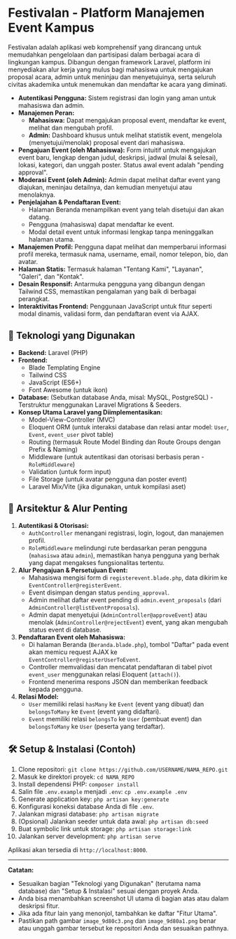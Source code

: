 # Festivalan - Platform Manajemen Event Kampus

Festivalan adalah aplikasi web komprehensif yang dirancang untuk memudahkan pengelolaan dan partisipasi dalam berbagai acara di lingkungan kampus. Dibangun dengan framework Laravel, platform ini menyediakan alur kerja yang mulus bagi mahasiswa untuk mengajukan proposal acara, admin untuk meninjau dan menyetujuinya, serta seluruh civitas akademika untuk menemukan dan mendaftar ke acara yang diminati.

* **Autentikasi Pengguna:** Sistem registrasi dan login yang aman untuk mahasiswa dan admin.
* **Manajemen Peran:**
    * **Mahasiswa:** Dapat mengajukan proposal event, mendaftar ke event, melihat dan mengubah profil.
    * **Admin:** Dashboard khusus untuk melihat statistik event, mengelola (menyetujui/menolak) proposal event dari mahasiswa.
* **Pengajuan Event (oleh Mahasiswa):** Form intuitif untuk mengajukan event baru, lengkap dengan judul, deskripsi, jadwal (mulai & selesai), lokasi, kategori, dan unggah poster. Status awal event adalah "pending approval".
* **Moderasi Event (oleh Admin):** Admin dapat melihat daftar event yang diajukan, meninjau detailnya, dan kemudian menyetujui atau menolaknya.
* **Penjelajahan & Pendaftaran Event:**
    * Halaman Beranda menampilkan event yang telah disetujui dan akan datang.
    * Pengguna (mahasiswa) dapat mendaftar ke event.
    * Modal detail event untuk informasi lengkap tanpa meninggalkan halaman utama.
* **Manajemen Profil:** Pengguna dapat melihat dan memperbarui informasi profil mereka, termasuk nama, username, email, nomor telepon, bio, dan avatar.
* **Halaman Statis:** Termasuk halaman "Tentang Kami", "Layanan", "Galeri", dan "Kontak".
* **Desain Responsif:** Antarmuka pengguna yang dibangun dengan Tailwind CSS, memastikan pengalaman yang baik di berbagai perangkat.
* **Interaktivitas Frontend:** Penggunaan JavaScript untuk fitur seperti modal dinamis, validasi form, dan pendaftaran event via AJAX.

## 🚀 Teknologi yang Digunakan

* **Backend:** Laravel (PHP)
* **Frontend:**
    * Blade Templating Engine
    * Tailwind CSS
    * JavaScript (ES6+)
    * Font Awesome (untuk ikon)
* **Database:** (Sebutkan database Anda, misal: MySQL, PostgreSQL) - Terstruktur menggunakan Laravel Migrations & Seeders.
* **Konsep Utama Laravel yang Diimplementasikan:**
    * Model-View-Controller (MVC)
    * Eloquent ORM (untuk interaksi database dan relasi antar model: `User`, `Event`, `event_user` pivot table)
    * Routing (termasuk Route Model Binding dan Route Groups dengan Prefix & Naming)
    * Middleware (untuk autentikasi dan otorisasi berbasis peran - `RoleMiddleware`)
    * Validation (untuk form input)
    * File Storage (untuk avatar pengguna dan poster event)
    * Laravel Mix/Vite (jika digunakan, untuk kompilasi aset)

## 🔩 Arsitektur & Alur Penting

1.  **Autentikasi & Otorisasi:**
    * `AuthController` menangani registrasi, login, logout, dan manajemen profil.
    * `RoleMiddleware` melindungi rute berdasarkan peran pengguna (`mahasiswa` atau `admin`), memastikan hanya pengguna yang berhak yang dapat mengakses fungsionalitas tertentu.
2.  **Alur Pengajuan & Persetujuan Event:**
    * Mahasiswa mengisi form di `registerevent.blade.php`, data dikirim ke `EventController@registerEvent`.
    * Event disimpan dengan status `pending_approval`.
    * Admin melihat daftar event pending di `admin.event_proposals` (dari `AdminController@listEventProposals`).
    * Admin dapat menyetujui (`AdminController@approveEvent`) atau menolak (`AdminController@rejectEvent`) event, yang akan mengubah status event di database.
3.  **Pendaftaran Event oleh Mahasiswa:**
    * Di halaman Beranda (`Beranda.blade.php`), tombol "Daftar" pada event akan memicu request AJAX ke `EventController@registerUserToEvent`.
    * Controller memvalidasi dan mencatat pendaftaran di tabel pivot `event_user` menggunakan relasi Eloquent (`attach()`).
    * Frontend menerima respons JSON dan memberikan feedback kepada pengguna.
4.  **Relasi Model:**
    * `User` memiliki relasi `hasMany` ke `Event` (event yang dibuat) dan `belongsToMany` ke `Event` (event yang didaftari).
    * `Event` memiliki relasi `belongsTo` ke `User` (pembuat event) dan `belongsToMany` ke `User` (peserta yang terdaftar).

## 🛠️ Setup & Instalasi (Contoh)

1.  Clone repositori: `git clone https://github.com/USERNAME/NAMA_REPO.git`
2.  Masuk ke direktori proyek: `cd NAMA_REPO`
3.  Install dependensi PHP: `composer install`
4.  Salin file `.env.example` menjadi `.env`: `cp .env.example .env`
5.  Generate application key: `php artisan key:generate`
6.  Konfigurasi koneksi database Anda di file `.env`.
7.  Jalankan migrasi database: `php artisan migrate`
8.  (Opsional) Jalankan seeder untuk data awal: `php artisan db:seed`
9.  Buat symbolic link untuk storage: `php artisan storage:link`
10. Jalankan server development: `php artisan serve`

Aplikasi akan tersedia di `http://localhost:8000`.

---

**Catatan:**
* Sesuaikan bagian "Teknologi yang Digunakan" (terutama nama database) dan "Setup & Instalasi" sesuai dengan proyek Anda.
* Anda bisa menambahkan screenshot UI utama di bagian atas atau dalam deskripsi fitur.
* Jika ada fitur lain yang menonjol, tambahkan ke daftar "Fitur Utama".
* Pastikan path gambar `image_9d80c3.png` dan `image_9d80a1.png` benar atau unggah gambar tersebut ke repositori Anda dan sesuaikan pathnya.
